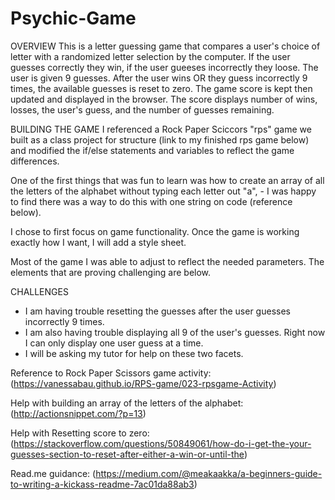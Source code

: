 # Psychic-Game

OVERVIEW 
This is a letter guessing game that compares a user's choice of letter with a randomized letter selection by the computer. If the user guesses correctly they win, if the user gueeses incorrectly they loose. The user is given 9 guesses. After the user wins OR they guess incorrectly 9 times, the available guesses is reset to zero. 
The game score is kept then updated and displayed in the browser.  The score displays number of wins, losses, the user's guess, and the number of guesses remaining. 

BUILDING THE GAME
I referenced a Rock Paper Sciccors "rps" game we built as a class project for structure (link to my finished rps game below) and modified the if/else statements and variables to reflect the game differences. 

One of the first things that was fun to learn was how to create an array of all the letters of the alphabet without typing each letter out "a", - I was happy to find there was a way to do this with one string on code (reference below).

I chose to first focus on game functionality. Once the game is working exactly how I want, I will add a style sheet. 

Most of the game I was able to adjust to reflect the needed parameters. The elements that are proving challenging are below.

CHALLENGES
* I am having trouble resetting the guesses after the user guesses incorrectly 9 times.
* I am also having trouble displaying all 9 of the user's guesses. Right now I can only display one user guess at a time.
* I will be asking my tutor for help on these two facets.


Reference to Rock Paper Scissors game activity: (https://vanessabau.github.io/RPS-game/023-rpsgame-Activity)

Help with building an array of the letters of the alphabet: (http://actionsnippet.com/?p=13)

Help with Resetting score to zero: (https://stackoverflow.com/questions/50849061/how-do-i-get-the-your-guesses-section-to-reset-after-either-a-win-or-until-the)

Read.me guidance: (https://medium.com/@meakaakka/a-beginners-guide-to-writing-a-kickass-readme-7ac01da88ab3)